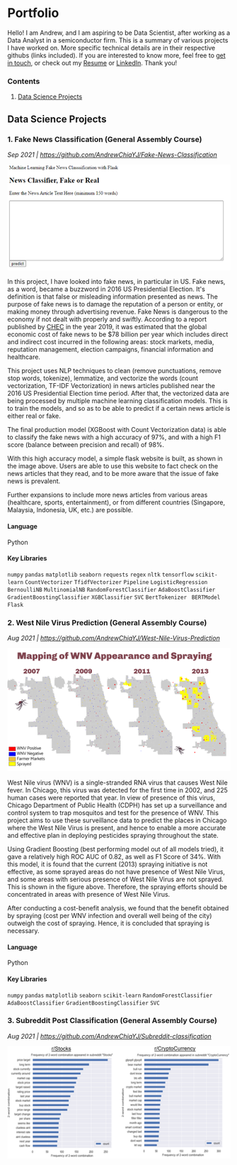 # Portfolio

Hello! I am Andrew, and I am aspiring to be Data Scientist, after working as a Data Analyst in a semiconductor firm. This is a summary of various projects I have worked on. More specific technical details are in their respective githubs (links included). If you are interested to know more, feel free to [get in touch](mailto:chiayj95@hotmail.com), or check out my [Resume](../master/Resume_Chia%20Yih%20Jeng.pdf) or [LinkedIn](https://www.linkedin.com/in/andrewchiayj/). Thank you! 


### Contents

1. [Data Science Projects](#Data-Science-Projects)

## Data Science Projects

### 1. Fake News Classification (General Assembly Course)

*Sep 2021 | https://github.com/AndrewChiaYJ/Fake-News-Classification*

<img src="./Visualisations/Fake_News_Classifications.png">

In this project, I have looked into fake news, in particular in US. Fake news, as a word, became a buzzword in 2016 US Presidential Election. It's definition is that false or misleading information presented as news. The purpose of fake news is to damage the reputation of a person or entity, or making money through advertising revenue. Fake News is dangerous to the economy if not dealt with properly and swiftly. According to a report published by  [CHEC](https://s3.amazonaws.com/media.mediapost.com/uploads/EconomicCostOfFakeNews.pdf)  in the year 2019, it was estimated that the global economic cost of fake news to be $78 billion per year which includes direct and indirect cost incurred in the following areas: stock markets, media, reputation management, election campaigns, financial information and healthcare.

This project uses NLP techniques to clean (remove punctuations, remove stop words, tokenize), lemmatize, and vectorize the words (count vectorization, TF-IDF Vectorization) in news articles published near the 2016 US Presidential Election time period. After that, the vectorized data are being processed by multiple machine learning classification models. This is to train the models, and so as to be able to predict if a certain news article is either real or fake.

The final production model (XGBoost with Count Vectorization data) is able to classify the fake news with a high accuracy of 97%, and with a high F1 score (balance between precision and recall) of 98%. 

With this high accuracy model, a simple flask website is built, as shown in the image above. Users are able to use this website to fact check on the news articles that they read, and to be more aware that the issue of fake news is prevalent. 

Further expansions to include more news articles from various areas (healthcare, sports, entertainment), or from different countries (Singapore, Malaysia, Indonesia, UK, etc.) are possible.

#### Language

Python

#### Key Libraries

`numpy` `pandas` `matplotlib` `seaborn` `requests` `regex` `nltk` `tensorflow` `scikit-learn` `CountVectorizer` `TfidfVectorizer` `Pipeline` `LogisticRegression` `BernoulliNB` `MultinomialNB` `RandomForestClassifier` `AdaBoostClassifier` `GradientBoostingClassifier` `XGBClassifier` `SVC` `BertTokenizer ` `BERTModel` `Flask` 


### 2. West Nile Virus Prediction (General Assembly Course)

*Aug 2021 | https://github.com/AndrewChiaYJ/West-Nile-Virus-Prediction*

<img src="./Visualisations/West_Nile_Virus_Prediction.PNG">

West Nile virus (WNV) is a single-stranded RNA virus that causes West Nile fever. In Chicago, this virus was detected for the first time in 2002, and 225 human cases were reported that year. In view of presence of this virus, Chicago Department of Public Health (CDPH) has set up a surveillance and control system to trap mosquitos and test for the presence of WNV. This project aims to use these surveillance data to predict the places in Chicago where the West Nile Virus is present, and hence to enable a more accurate and effective plan in deploying pesticides spraying throughout the state. 

Using Gradient Boosting (best performing model out of all models tried), it gave a relatively high ROC AUC of 0.82, as well as F1 Score of 34%.  With this model, it is found that the current (2013) spraying initiative is not effective, as some sprayed areas do not have presence of West Nile Virus, and some areas with serious presence of West Nile Virus are not sprayed. This is shown in the figure above. Therefore, the spraying efforts should be concentrated in areas with presence of West Nile Virus.

After conducting a cost-benefit analysis, we found that the benefit obtained by spraying (cost per WNV infection and overall well being of the city) outweigh the cost of spraying. Hence, it is concluded that spraying is necessary. 

#### Language

Python

#### Key Libraries

`numpy` `pandas` `matplotlib` `seaborn` `scikit-learn` `RandomForestClassifier` `AdaBoostClassifier` `GradientBoostingClassifier` `SVC` 


### 3. Subreddit Post Classification (General Assembly Course)

*Aug 2021 | https://github.com/AndrewChiaYJ/Subreddit-classification*

<img src="./Visualisations/Subreddit_classification.PNG">